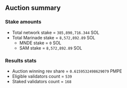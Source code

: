 ## Auction summary

### Stake amounts
- Total network stake = `385,890,716.344` SOL
- Total Marinade stake = `8,572,892.89` SOL
  - MNDE stake = `0` SOL
  - SAM stake = `8,572,892.89` SOL

### Results stats
- Auction winning rev share = `0.6159532498629079` PMPE
- Eligible validators count = `539`
- Staked validators count = `168`
